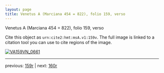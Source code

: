 ```yaml
---
layout: page
title: Venetus A (Marciana 454 = 822), folio 159, verso
---
```


Venetus A (Marciana 454 = 822), folio 159, verso

Cite this object as `urn:cite2:hmt:msA.v1:159v`.  The full image is linked to a citation tool you can use to cite regions of the image.

[![VA159VN_0661](http://www.homermultitext.org/iipsrv?IIIF=/project/homer/pyramidal/deepzoom/hmt/vaimg/2017a/VA159VN_0661.tif/full/800,/0/default.jpg)](http://www.homermultitext.org/ict2/?urn=urn:cite2:hmt:vaimg.2017a:VA159VN_0661) 

---

previous:  [159r](../159r/) | next: [160r](../160r/)